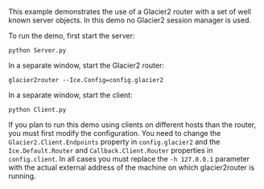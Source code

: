 This example demonstrates the use of a Glacier2 router with a set of
well known server objects. In this demo no Glacier2 session manager is
used.

To run the demo, first start the server:

```
python Server.py
```

In a separate window, start the Glacier2 router:

```
glacier2router --Ice.Config=config.glacier2
```

In a separate window, start the client:

```
python Client.py
```

If you plan to run this demo using clients on different hosts than
the router, you must first modify the configuration. You need to
change the `Glacier2.Client.Endpoints` property in `config.glacier2` and
the `Ice.Default.Router` and `Callback.Client.Router` properties in
`config.client`. In all cases you must replace the `-h 127.0.0.1`
parameter with the actual external address of the machine on which
glacier2router is running.
